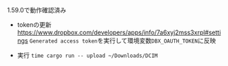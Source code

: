 1.59.0で動作確認済み

* tokenの更新
https://www.dropbox.com/developers/apps/info/7a6xyj2mss3xrpl#settings
`Generated access token`を実行して環境変数`DBX_OAUTH_TOKEN`に反映

* 実行
`time cargo run -- upload ~/Downloads/DCIM`
